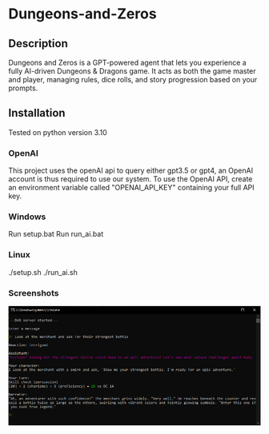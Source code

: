 # Dungeons-and-Zeros

## Description

Dungeons and Zeros is a GPT-powered agent that lets you experience a fully AI-driven Dungeons & Dragons game. It acts as both the game master and player, managing rules, dice rolls, and story progression based on your prompts.

## Installation

Tested on python version 3.10

### OpenAI

This project uses the openAI api to query either gpt3.5 or gpt4, an OpenAI account is thus required to use our system. To use the OpenAI API, create an environment variable called "OPENAI_API_KEY" containing your full API key.

### Windows

Run setup.bat
Run run_ai.bat

### Linux

./setup.sh
./run_ai.sh

### Screenshots

![Example](images/sc1.png)